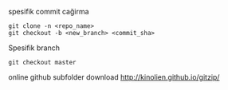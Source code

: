 spesifik commit cağirma
```
git clone -n <repo_name>
git checkout -b <new_branch> <commit_sha>
```
Spesifik branch
````
git checkout master
````
online github subfolder download
http://kinolien.github.io/gitzip/
